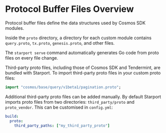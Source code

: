 # Protocol Buffer Files Overview

Protocol buffer files define the data structures used by Cosmos SDK modules. 

Inside the `proto` directory, a directory for each custom module contains `query.proto`, `tx.proto`, `genesis.proto`, and other files.

The `starport serve` command automatically generates Go code from proto files on every file change.

Third-party proto files, including those of Cosmos SDK and Tendermint, are bundled with Starport. To import third-party proto files in your custom proto files:

```proto
import "cosmos/base/query/v1beta1/pagination.proto";
```

Additional third-party proto files can be added manually. By default Starport imports proto files from two directories: `third_party/proto` and `proto_vendor`. This can be customised in `config.yml`:

```yaml
build:
  proto:
    third_party_paths: ["my_third_party_proto"]
```
